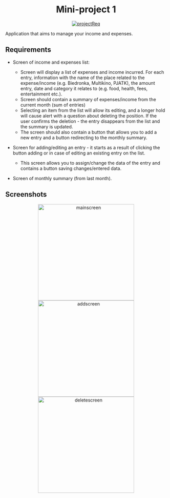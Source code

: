 <div align="center">
<h1>Mini-project 1</h1>
</div>

<div align="center">

[![projectReq](https://img.shields.io/badge/Requirements-in_Polish-purple)](https://github.com/mbednarek98/School-Projects/blob/master/PRM/PRM1/assets/PRM1pro.pdf)
</div>

Application that aims to manage your income and expenses.

## Requirements

- Screen of income and expenses list: 

    - Screen will display a list of expenses and income incurred. For each entry, information with the name of the place related to the expense/income (e.g. Biedronka, Multikino, PJATK), the amount entry, date and category it relates to (e.g. food, health, fees, entertainment etc.). 
    - Screen should contain a summary of expenses/income from the current month (sum of entries) 
    - Selecting an item from the list will allow its editing, and a longer hold will cause alert with a question about deleting the position. If the user confirms the deletion - the entry disappears from the list and the summary is updated.  
    - The screen should also contain a button that allows you to add a new entry and a button redirecting to the monthly summary. 

- Screen for adding/editing an entry - it starts as a result of clicking the button adding or in case of editing an existing entry on the list. 
    - This screen allows you to assign/change the data of the entry and contains a button saving changes/entered data. 

- Screen of monthly summary (from last month).

## Screenshots

<div align = "center">
<picture>
    <source height="300px" srcset="https://github.com/mbednarek98/School-Projects/blob/master/PRM/PRM1/assets/mainscreen.png">
    <img alt="mainscreen" height="300px" srcset="https://github.com/mbednarek98/School-Projects/blob/master/PRM/PRM1/assets/mainscreen.png">
</picture>
<picture>
    <source height="300px" srcset="https://github.com/mbednarek98/School-Projects/blob/master/PRM/PRM1/assets/addscreen.png">
    <img alt="addscreen" height="300px" srcset="https://github.com/mbednarek98/School-Projects/blob/master/PRM/PRM1/assets/addscreen.png">
</picture>
<picture>
    <source height="300px" srcset="https://github.com/mbednarek98/School-Projects/blob/master/PRM/PRM1/assets/deletescreen.png">
    <img alt="deletescreen" height="300px" srcset="https://github.com/mbednarek98/School-Projects/blob/master/PRM/PRM1/assets/deletescreen.png">
</picture>
</div>